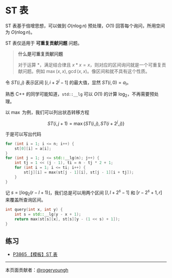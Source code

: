 # ST 表

ST 表基于倍增思想，可以做到 $O(n\log n)$ 预处理，$O(1)$ 回答每个询问，所用空间为 $O(n\log n)$。

ST 表仅适用于 **可重复贡献问题** 问题。

> **什么是可重复贡献问题** 
> 
> 对于运算 $\ast$，满足结合律且 $x \ast x = x$，则对应的区间询问就是一个可重复贡献问题。例如 $\max(x,x),\gcd(x,x)$。像区间和就不具有这个性质。

令 $ST(i,j)$ 表示区间 $[i,i+2^j-1]$ 的最大值，显然 $ST(i,0)=a_i$。

熟悉 C++ 的同学可能知道，`std::__lg` 可以 $O(1)$ 的计算 $\log_2$，不再需要预处理。

以 $\max$ 为例，我们可以列出状态转移方程

$$
ST(i,j+1) = \max\{ST(i,j) , ST(i+2^{j},j)\}
$$

于是可以写出代码

```cpp
for (int i = 1; i <= n; i++) {
    st[0][i] = a[i];
}
for (int j = 1; j <= std::__lg(n); j++) {
    int tj = 1 << (j - 1), ti = n - tj * 2 + 1;
    for (int i = 1; i <= ti; i++) {
        st[j][i] = max(st[j - 1][i], st[j - 1][i + tj]);
    }
}
```

记 $s = \lfloor\log_2(r-l+1)\rfloor$，我们总是可以用两个区间 $[l,l+2^s-1]$ 和 $[r-2^s+1,r]$ 来覆盖所查询区间。

```cpp
int query(int x, int y) {
    int s = std::__lg(y - x + 1);
    return max(st[s][x], st[s][y - (1 << s) + 1]);
}
```

## 练习

- [P3865 【模板】ST 表](https://www.luogu.com.cn/problem/P3865)

------

本页面贡献者：[@rogeryoungh](https://github.com/rogeryoungh)
